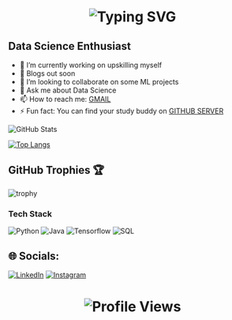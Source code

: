 <h1 align="center">
  <img src="https://readme-typing-svg.demolab.com?font=Fira+Code&pause=1000&color=F7C404&center=true&vCenter=true&width=435&lines=Hi+I+am+Tanisha%2C+let%27s+connect!" alt="Typing SVG" />
</h1>


## Data Science Enthusiast

- 🔭 I’m currently working on upskilling myself
- 🌱 Blogs out soon
- 👯 I’m looking to collaborate on some ML projects
- 💬 Ask me about Data Science
- 📫 How to reach me: [GMAIL](mailto:tanishaness22@gmail.com)
- ⚡ Fun fact: You can find your study buddy on [GITHUB SERVER](https://discord.gg/zN92t7V5)

![GitHub Stats](https://github-readme-stats.vercel.app/api?username=tanishaness&show_icons=true&theme=radical)

[![Top Langs](https://github-readme-stats.vercel.app/api/top-langs/?username=tanishaness&layout=compact)](https://github.com/anuraghazra/github-readme-stats)

## GitHub Trophies 🏆

![trophy](https://github-profile-trophy.vercel.app/?username=tanishaness&theme=onedark)


### Tech Stack
![Python](https://img.shields.io/badge/-Python-blue)
![Java](https://img.shields.io/badge/-Java-orange)
![Tensorflow](https://img.shields.io/badge/-Tensorflow-green)
![SQL](https://img.shields.io/badge/-SQL-red) 

## 🌐 Socials:
[![LinkedIn](https://img.shields.io/badge/LinkedIn-%230077B5.svg?logo=linkedin&logoColor=white)](https://www.linkedin.com/in/tanisha-lalwani-bb08b029a/)
[![Instagram](https://img.shields.io/badge/Instagram-%23E4405F.svg?logo=instagram&logoColor=white)](https://www.instagram.com/tannishaness)

<h1 align="center">
  <img src="https://komarev.com/ghpvc/?username=tanishaness&label=Profile+Views&color=0e75b6&style=flat" alt="Profile Views" />
</h1>
